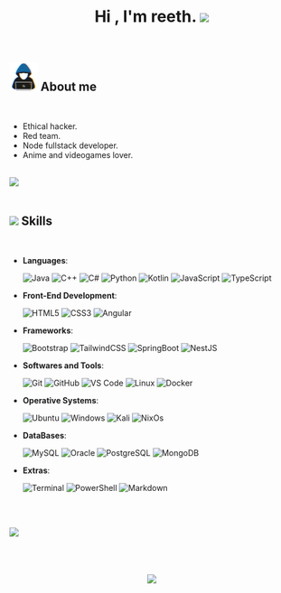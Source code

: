 
<h1 align="center"><b>Hi , I'm reeth. </b><img src="https://media.giphy.com/media/hvRJCLFzcasrR4ia7z/giphy.gif" width="35"></h1>

<br>

	
## <picture><img src = "https://github.com/0xAbdulKhalid/0xAbdulKhalid/raw/main/assets/mdImages/about_me.gif" width = 50px></picture> **About me**

<br>

- Ethical hacker.
- Red team.
- Node fullstack developer.
- Anime and videogames lover.
<br><br>

<img src="https://i.redd.it/j7xh04ggrwh91.gif"><br><br>

## <img src="https://media2.giphy.com/media/QssGEmpkyEOhBCb7e1/giphy.gif?cid=ecf05e47a0n3gi1bfqntqmob8g9aid1oyj2wr3ds3mg700bl&rid=giphy.gif" width ="25"><b> Skills</b>
<br>

<p align="center">

- **Languages**:
  
    ![Java](https://img.shields.io/badge/Java-ED8B00?style=for-the-badge&logo=openjdk&logoColor=white)
    ![C++](https://img.shields.io/badge/C++%20-%2300599C.svg?style=for-the-badge&logo=c%2B%2B&logoColor=white)
    ![C#](https://img.shields.io/badge/c%23-%23239120.svg?style=for-the-badge&logo=csharp&logoColor=white)
    ![Python](https://img.shields.io/badge/Python%20-%2314354C.svg?style=for-the-badge&logo=python&logoColor=white)
    ![Kotlin](https://img.shields.io/badge/kotlin%20-ac0ea0.svg?style=for-the-badge&logo=kotlin&logoColor=white)
    ![JavaScript](https://img.shields.io/badge/JavaScript%20-%23F7DF1E.svg?style=for-the-badge&logo=javascript&logoColor=black)
    ![TypeScript](https://img.shields.io/badge/TypeScript%20-%233823d9.svg?style=for-the-badge&logo=typescript&logoColor=white)
    
- **Front-End Development**:

   ![HTML5](https://img.shields.io/badge/HTML5%20-%23E34F26.svg?style=for-the-badge&logo=html5&logoColor=white)
   ![CSS3](https://img.shields.io/badge/CSS%20-%231572B6.svg?style=for-the-badge&logo=css3&logoColor=white)
   ![Angular](https://img.shields.io/badge/Angular%20-DD0031.svg?style=for-the-badge&logo=angular&logoColor=white)
	
- **Frameworks**:
  
   ![Bootstrap](https://img.shields.io/badge/Bootstrap-7952B3.svg?style=for-the-badge&logo=bootstrap&logoColor=white)
   ![TailwindCSS](https://img.shields.io/badge/Tailwind-06B6D4.svg?style=for-the-badge&logo=tailwind-css&logoColor=white)
   ![SpringBoot](https://img.shields.io/badge/Springboot-0.svg?style=for-the-badge&logo=springboot&logoColor=white)
   ![NestJS](https://img.shields.io/badge/NestJS-db2e2e.svg?style=for-the-badge&logo=nestjs&logoColor=white)

    
- **Softwares and Tools**:

    ![Git](https://img.shields.io/badge/git-%23F05033.svg?style=for-the-badge&logo=git&logoColor=white)
    ![GitHub](https://img.shields.io/badge/github-%23121011.svg?style=for-the-badge&logo=github&logoColor=white)
    ![VS Code](https://img.shields.io/badge/VS%20Code-0078d7.svg?style=for-the-badge&logo=visual-studio-code&logoColor=white)
    ![Linux](https://img.shields.io/badge/Linux-FCC624?style=for-the-badge&logo=linux&logoColor=black) 
    ![Docker](https://img.shields.io/badge/Docker-2496ED.svg?style=for-the-badge&logo=docker&logoColor=white)
  
- **Operative Systems**:
  
    ![Ubuntu](https://img.shields.io/badge/Ubuntu-E95420.svg?style=for-the-badge&logo=ubuntu&logoColor=white)
    ![Windows](https://img.shields.io/badge/Windows-0078D6.svg?style=for-the-badge&logo=windows&logoColor=white)
    ![Kali](https://img.shields.io/badge/Kali-557C94.svg?style=for-the-badge&logo=kali-linux&logoColor=white)
    ![NixOs](https://img.shields.io/badge/NixOS-fa3cf7.svg?style=for-the-badge&logo=nixos&logoColor=white)
  
 - **DataBases**:
  
    ![MySQL](https://img.shields.io/badge/MySQL-4479A1.svg?style=for-the-badge&logo=mysql&logoColor=white)
    ![Oracle](https://img.shields.io/badge/Oracle-F80000.svg?style=for-the-badge&logo=oracle&logoColor=white)
    ![PostgreSQL](https://img.shields.io/badge/PostgreSQL-2596be.svg?style=for-the-badge&logo=postgresql&logoColor=white)
    ![MongoDB](https://img.shields.io/badge/MongoDB-76e929.svg?style=for-the-badge&logo=MongoDB&logoColor=white)

  
- **Extras**:

    ![Terminal](https://img.shields.io/badge/Terminal-241F31.svg?style=for-the-badge&logo=gnome-terminal&logoColor=white)
    ![PowerShell](https://img.shields.io/badge/Powershell-5391FE.svg?style=for-the-badge&logo=powershell&logoColor=white)
    ![Markdown](https://img.shields.io/badge/markdown-000000.svg?style=for-the-badge&logo=markdown&logoColor=white)   


</p>

<br>
<br>

<img src="https://user-images.githubusercontent.com/73097560/115834477-dbab4500-a447-11eb-908a-139a6edaec5c.gif"><br><br>

<br>

<p align="center">
<img align=center src="https://github-readme-stats.vercel.app/api/top-langs/?username=reethfx&hide_progress=true&show_icons=true&theme=radical"> </img>
</p>
